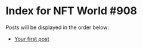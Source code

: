 # Index for NFT World #908
Posts will be displayed in the order below:

- [Your first post](./001-first.md)

